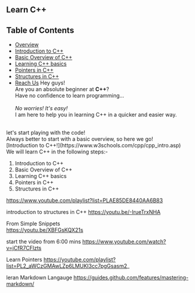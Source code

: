 ## Learn C++
<!-- TABLE OF CONTENTS -->
## Table of Contents
* [Overview](#overview)
* [Introduction to C++](#Introduction-to-C++)
* [Basic Overview of C++](#Basic-Overview-of-C++)
* [Learning C++ basics](#Learning-C++-basics)
* [Pointers in C++](#Pointers-in-C++)
* [Structures in C++](#Structures-in-C++)
* [Reach Us](#reach-us)
Hey guys!<br/>
Are you an absolute beginner at **C++**?<br/>
Have no confidence to learn programming...<br/>
<br/>*No worries! It's easy!*<br/>
I am here to help you in learning C++ in a quicker and easier way.<br/>
<br/>
let's start playing with the code!<br/>
Always better to start with a basic overview, so here we go!<br/>
[Introduction to C++!](https://www.w3schools.com/cpp/cpp_intro.asp)<br/>
We will learn C++ in the following steps:-<br/>

1. Introduction to C++
2. Basic Overview of C++
3. Learning C++ basics 
4. Pointers in C++
5. Structures in C++

https://www.youtube.com/playlist?list=PLAE85DE8440AA6B83


introduction to structures in C++
https://youtu.be/-IrueTrxNHA


From Simple Snippets  
https://youtu.be/XBFGsKQX21s


start the video from 6:00 mins 
https://www.youtube.com/watch?v=jCfR7CFlzts

Learn Pointers
https://youtube.com/playlist?list=PL2_aWCzGMAwLZp6LMUKI3cc7pgGsasm2_


leran Markdown Langauge
https://guides.github.com/features/mastering-markdown/
